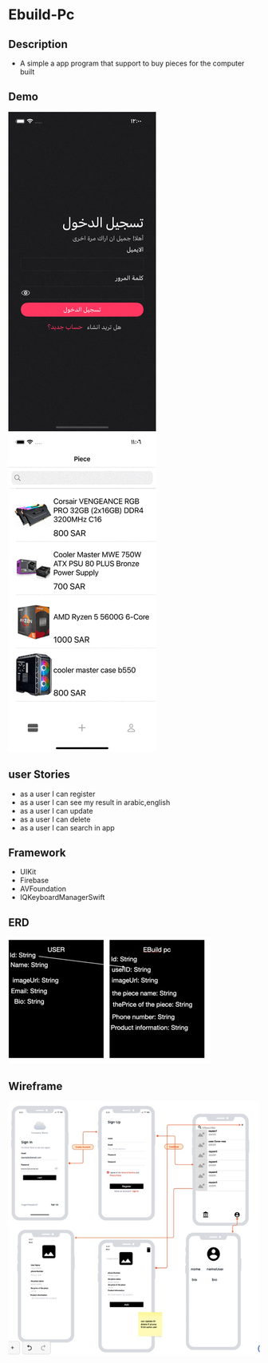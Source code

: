 # Ebuild-Pc


## Description

- A simple a app program that support to buy pieces for the computer built

## Demo

![](dark.gif)
![](light.gif)

## user Stories 

- as a user I can register
- as a user I can see my result in arabic,english
- as a user I can update
- as a user I can delete
- as a user I can search in app

## Framework
- UIKit
- Firebase
- AVFoundation
- IQKeyboardManagerSwift
## ERD

![](erd.png)

## Wireframe

![](Wireframe.png)

